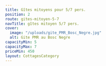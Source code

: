 ```yaml
---
title: Gîtes mitoyens pour 5/7 pers.
position: 2
route: gites-mitoyen-5-7
navTitle: gîtes mitoyen 5/7 pers.
cover:
  image: "/uploads/gite_PMR_Bosc_Negre.jpg"
  alt: Gite PMR au Bosc Negre
capacityMin: 5
capacityMax: 7
priceMin: 450
layout: CottagesCategory
---
```


